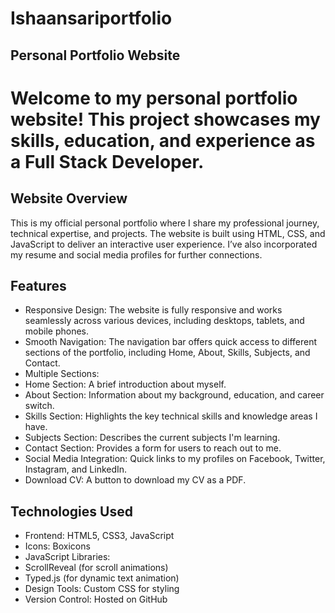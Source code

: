 # Ishaansariportfolio
## Personal Portfolio Website
# Welcome to my personal portfolio website! This project showcases my skills, education, and experience as a Full Stack Developer.

## Website Overview
This is my official personal portfolio where I share my professional journey, technical expertise, and projects. The website is built using HTML, CSS, and JavaScript to deliver an interactive user experience. I’ve also incorporated my resume and social media profiles for further connections.

## Features
- Responsive Design: The website is fully responsive and works seamlessly across various devices, including desktops, tablets, and mobile phones.
- Smooth Navigation: The navigation bar offers quick access to different sections of the portfolio, including Home, About, Skills, Subjects, and Contact.
- Multiple Sections:
- Home Section: A brief introduction about myself.
- About Section: Information about my background, education, and career switch.
- Skills Section: Highlights the key technical skills and knowledge areas I have.
- Subjects Section: Describes the current subjects I'm learning.
- Contact Section: Provides a form for users to reach out to me.
- Social Media Integration: Quick links to my profiles on Facebook, Twitter, Instagram, and LinkedIn.
- Download CV: A button to download my CV as a PDF.

## Technologies Used
- Frontend: HTML5, CSS3, JavaScript
- Icons: Boxicons
- JavaScript Libraries:
- ScrollReveal (for scroll animations)
- Typed.js (for dynamic text animation)
- Design Tools: Custom CSS for styling
- Version Control: Hosted on GitHub



